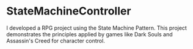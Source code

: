 # StateMachineController
I developed a RPG project using the State Machine Pattern.
This project demonstrates the principles applied by games like Dark Souls and Assassin's Creed for character control.
